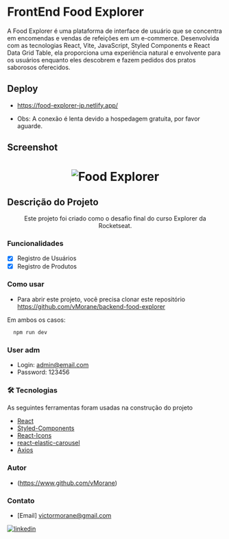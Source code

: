 # FrontEnd Food Explorer

A Food Explorer é uma plataforma de interface de usuário que se concentra em encomendas e vendas de refeições em um e-commerce. Desenvolvida com as tecnologias React, Vite, JavaScript, Styled Components e React Data Grid Table, ela proporciona uma experiência natural e envolvente para os usuários enquanto eles descobrem e fazem pedidos dos pratos saborosos oferecidos.

## Deploy 

- <a>https://food-explorer-jp.netlify.app/ <a/>

- Obs: A conexão é lenta devido a hospedagem gratuita, por favor aguarde.


## Screenshot

 <h1 align="center">
  <img alt="Food Explorer" title="Food Explorer" src="/src/assets/images/food-explorer.png" />
</h1>


## Descrição do Projeto

<p align="center">Este projeto foi criado como o desafio final do curso Explorer da Rocketseat.</p>

### Funcionalidades
- [x]  Registro de Usuários
- [x]  Registro de Produtos

### Como usar


- Para abrir este projeto, você precisa clonar este repositório https://github.com/vMorane/backend-food-explorer 

 Em ambos os casos: 
```bash
  npm run dev
```

### User adm
- Login: admin@email.com
- Password: 123456


### 🛠 Tecnologias
As seguintes ferramentas foram usadas na construção do projeto

- [React](https://pt-br.reactjs.org/)
- [Styled-Components](https://styled-components.com/)
- [React-Icons](https://react-icons.github.io/react-icons/)
- [react-elastic-carousel](https://www.npmjs.com/package/@itseasy21/react-elastic-carousel)
- [Axios](https://axios-http.com/ptbr/docs/urlencoded)

### Autor

- (https://www.github.com/vMorane)

### Contato

- [Email] victormorane@gmail.com

[![linkedin](https://img.shields.io/badge/linkedin-0A66C2?style=for-the-badge&logo=linkedin&logoColor=white)](https://www.linkedin.com/in/victor-morane-218632180/)
